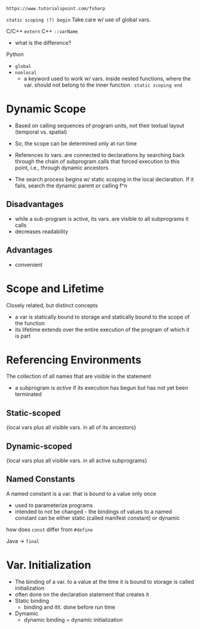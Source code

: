 `https://www.tutorialspoint.com/fsharp`

`static scoping (?) begin`
Take care w/ use of global vars.

C/C++ `extern`
C++ `::varName`
- what is the difference?

Python
- `global`
- `nonlocal`
	- a keyword used to work w/ vars. inside nested functions, where the var. should not belong to the inner function
` static scoping end`

# Dynamic Scope
- Based on calling sequences of program units, not their textual layout (temporal vs. spatial)
- So, the scope can be determined only at run time
- References to vars. are connected to declarations by searching back through the chain of subprogram calls that forced execution to this point, i.e., through dynamic ancestors

- The search process begins w/ static scoping in the local declaration. If it fails, search the dynamic parent or calling f^n

## Disadvantages
- while a sub-program is active, its vars. are visible to  all subprograms it calls
- decreases readability

## Advantages
- convenient

# Scope and Lifetime
Closely related, but distinct concepts
- a var is statically bound  to storage and statically bound to the scope of the function
- its lifetime extends over the entire execution of the program of which it is part

# Referencing Environments
The collection of all names that are visible in the statement
- a subprogram is *active* if its execution has begun but has not yet been terminated

## Static-scoped
{local vars plus all visible vars. in all of its ancestors}

## Dynamic-scoped
{local vars plus all visible vars. in all active subprograms}

## Named Constants
A named constant is a var. that is bound to a value only once
- used to parameterize programs
- intended to not be changed
		- the bindings of values to a named constant can be either static (called manifest constant) or dynamic

how does `const` differ from `#define`

Java -> `final`

# Var. Initialization
- The binding of a var. to a value at the time it is bound to storage is called initialization
- often done on the declaration statement that creates it
- Static binding
	- binding and itit. done before run time
- Dymamic
	- dynamic binding = dynamic initialization










